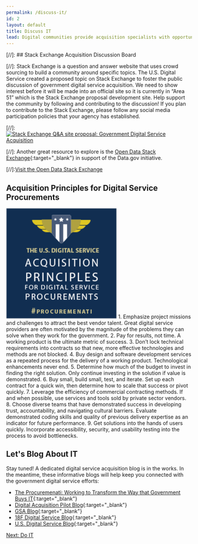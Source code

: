 ```yaml
---
permalink: /discuss-it/
id: 2
layout: default
title: Discuss IT
lead: Digital communities provide acquisition specialists with opportunities to crowdsource common challenges, learn from colleagues, ask questions, and build best practices.
---
```


[//]: ## Stack Exchange Acquisition Discussion Board

[//]: Stack Exchange is a question and answer website that uses crowd sourcing to build a community around specific topics. The U.S. Digital Service created a proposed topic on Stack Exchange to foster the public discussion of government digital service acquisition. We need to show interest before it will be made into an official site so it is currently in “Area 51” which is the Stack Exchange proposal development site. Help support the community by following and contributing to the discussion! If you plan to contribute to the Stack Exchange, please follow any social media participation policies that your agency has established. 

[//]: <a target="blank" href="http://area51.stackexchange.com/proposals/99212/government-digital-service-acquisition?referrer=iNHbk2AgvcMZB5sSV0mPNA2"><img src="http://area51.stackexchange.com/ads/proposal/99212.png" width="300" height="250" alt="Stack Exchange Q&A site proposal: Government Digital Service Acquisition" /></a>

[//]: Another great resource to explore is the [Open Data Stack Exchange](https://www.data.gov/){:target="_blank"} in support of the Data.gov initiative.

[//]:<a class="usa-button-outline usa-button-active" type="button" target="blank" href="http://opendata.stackexchange.com/">Visit the Open Data Stack Exchange</a>

## Acquisition Principles for Digital Service Procurements 
<img src="assets/img/TechFarPrincipalsGraphic.png" width="300" height="300" alt="Graphic with words Acquisition Principles for Digital Service Procurements" />
1. Emphasize project missions and challenges to attract the best vendor talent. Great digital service providers are often motivated by the magnitude of the problems they can solve when they work for the government. 
2. Pay for results, not time. A working product is the ultimate metric of success.
3. Don’t lock technical requirements into contracts so that new, more effective technologies and methods are not blocked.
4. Buy design and software development services as a repeated process for the delivery of a working product. Technological enhancements never end.
5. Determine how much of the budget to invest in finding the right solution. Only continue investing in the solution if value is demonstrated.
6. Buy small, build small, test, and iterate. Set up each contract for a quick win, then determine how to scale that success or pivot quickly.
7. Leverage the efficiency of commercial contracting methods. If and when possible, use services and tools sold by private sector vendors.
8. Choose diverse teams that have demonstrated success in developing trust, accountability, and navigating cultural barriers. Evaluate demonstrated coding skills and quality of previous delivery expertise as an indicator for future performance.
9. Get solutions into the hands of users quickly. Incorporate accessibility, security, and usability testing into the process to avoid bottlenecks.

## Let's Blog About IT

Stay tuned! A dedicated digital service acquisition blog is in the works. In the meantime, these informative blogs will help keep you connected with the government digital service efforts:

- [The Procuremenati: Working to Transform the Way that Government Buys IT](https://medium.com/the-u-s-digital-service/meet-the-procuremenati-usds-acquisition-experts-1e99346822b5#.b3dfkjtji){:target="_blank"}
- [Digital Acquisition Pilot Blog](https://digitalacquisitionpilot.wordpress.com/){:target="_blank"}
- [GSA Blog](http://gsablogs.gsa.gov/gsablog/){:target="_blank"}
- [18F Digital Service Blog](https://18f.gsa.gov/blog/){:target="_blank"}
- [U.S. Digital Service Blog](https://medium.com/@USDigitalService){:target="_blank"}

<a class="usa-button" type="button" href="{{ site.baseurl }}/do-IT">Next: Do IT</a>
